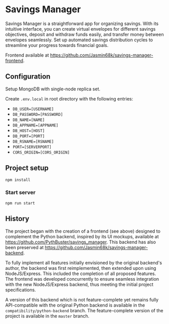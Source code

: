 # Savings Manager

Savings Manager is a straightforward app for organizing savings. With its intuitive interface, you can create virtual envelopes for different savings objectives, deposit and withdraw funds easily, and transfer money between envelopes seamlessly. Set up automated savings distribution cycles to streamline your progress towards financial goals.

Frontend available at https://github.com/Jasmin68k/savings-manager-frontend.

## Configuration

Setup MongoDB with single-node replica set.

Create `.env.local` in root directory with the following entries:

- `DB_USER=[USERNAME]`
- `DB_PASSWORD=[PASSWORD]`
- `DB_NAME=[NAME]`
- `DB_APPNAME=[APPNAME]`
- `DB_HOST=[HOST]`
- `DB_PORT=[PORT]`
- `DB_RSNAME=[RSNAME]`
- `PORT=[SERVERPORT]`
- `CORS_ORIGIN=[CORS_ORIGIN]`

## Project setup

```
npm install
```

### Start server

```
npm run start
```

## History

The project began with the creation of a frontend (see above) designed to complement the Python backend, inspired by its UI mockups, available at https://github.com/PythBuster/savings_manager. This backend has also been preserved at https://github.com/Jasmin68k/savings-manager-backend.

To fully implement all features initially envisioned by the original backend's author, the backend was first reimplemented, then extended upon using NodeJS/Express. This included the completion of all proposed features. The frontend was developed concurrently to ensure seamless integration with the new NodeJS/Express backend, thus meeting the initial project specifications.

A version of this backend which is not feature-complete yet remains fully API-compatible with the original Python backend is available in the `compatibility/python-backend` branch. The feature-complete version of the project is available in the `master` branch.

